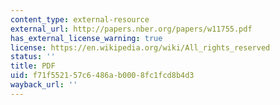 ```yaml
---
content_type: external-resource
external_url: http://papers.nber.org/papers/w11755.pdf
has_external_license_warning: true
license: https://en.wikipedia.org/wiki/All_rights_reserved
status: ''
title: PDF
uid: f71f5521-57c6-486a-b000-8fc1fcd8b4d3
wayback_url: ''
---
```


